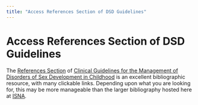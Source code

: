 ```yaml
---
title: "Access References Section of DSD Guidelines"
---
```


# Access References Section of DSD Guidelines

<p>The <a href="http://www.dsdguidelines.org/htdocs/clinical/references.html">References Section</a> of <a href="http://www.dsdguidelines.org">Clinical Guidelines for the Management of Disorders of Sex Development in Childhood</a> is an excellent bibliographic resource, with many clickable links. Depending upon what you are looking for, this may be more manageable than the larger bibliography hosted here at <a href="http://www.isna.org/bibliographies"><span class="caps">ISNA</span></a>.</p>
